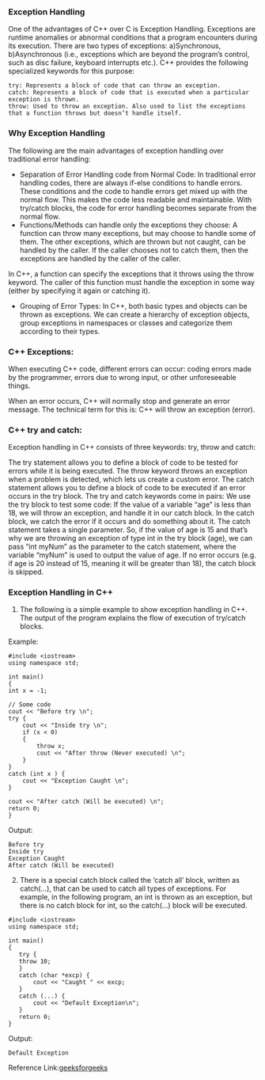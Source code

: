 ### Exception Handling 
One of the advantages of C++ over C is Exception Handling. Exceptions are runtime anomalies or abnormal conditions that a program encounters during its execution. There are two types of exceptions: 
a)Synchronous,
b)Asynchronous (i.e., exceptions which are beyond the program’s control, such as disc failure, keyboard interrupts etc.). C++ provides the following specialized keywords for this purpose:
```
try: Represents a block of code that can throw an exception.
catch: Represents a block of code that is executed when a particular exception is thrown.
throw: Used to throw an exception. Also used to list the exceptions that a function throws but doesn’t handle itself.
```
### Why Exception Handling
The following are the main advantages of exception handling over traditional error handling:
- Separation of Error Handling code from Normal Code: In traditional error handling codes, there are always if-else conditions to handle errors. 
These conditions and the code to handle errors get mixed up with the normal flow. This makes the code less readable and maintainable. With try/catch blocks, the code for error handling becomes separate from the normal flow.
- Functions/Methods can handle only the exceptions they choose: A function can throw many exceptions, but may choose to handle some of them. The other exceptions, which are thrown but not caught, can be handled by the caller. 
If the caller chooses not to catch them, then the exceptions are handled by the caller of the caller. 

In C++, a function can specify the exceptions that it throws using the throw keyword. The caller of this function must handle the exception in some way (either by specifying it again or catching it).
- Grouping of Error Types: In C++, both basic types and objects can be thrown as exceptions. We can create a hierarchy of exception objects, group exceptions in namespaces or classes and categorize them according to their types.
 

### C++ Exceptions:

When executing C++ code, different errors can occur: coding errors made by the programmer, errors due to wrong input, or other unforeseeable things.

When an error occurs, C++ will normally stop and generate an error message. The technical term for this is: C++ will throw an exception (error).

### C++ try and catch:

Exception handling in C++ consists of three keywords: try, throw and catch:

The try statement allows you to define a block of code to be tested for errors while it is being executed.
The throw keyword throws an exception when a problem is detected, which lets us create a custom error.
The catch statement allows you to define a block of code to be executed if an error occurs in the try block.
The try and catch keywords come in pairs:
We use the try block to test some code: If the value of a variable “age” is less than 18, we will throw an exception, and handle it in our catch block.
In the catch block, we catch the error if it occurs and do something about it. The catch statement takes a single parameter. 
So, if the value of age is 15 and that’s why we are throwing an exception of type int in the try block (age), we can pass “int myNum” as the parameter to the catch statement, where the variable “myNum” is used to output the value of age.
If no error occurs (e.g. if age is 20 instead of 15, meaning it will be greater than 18), the catch block is skipped.

### Exception Handling in C++
1) The following is a simple example to show exception handling in C++. The output of the program explains the flow of execution of try/catch blocks. 

Example:
```
#include <iostream>
using namespace std;

int main()
{
int x = -1;

// Some code
cout << "Before try \n";
try {
	cout << "Inside try \n";
	if (x < 0)
	{
		throw x;
		cout << "After throw (Never executed) \n";
	}
}
catch (int x ) {
	cout << "Exception Caught \n";
}

cout << "After catch (Will be executed) \n";
return 0;
}
```
Output:
```
Before try
Inside try
Exception Caught
After catch (Will be executed)
```
2) There is a special catch block called the ‘catch all’ block, written as catch(…),
 that can be used to catch all types of exceptions. For example, in the following program, an int is thrown as an exception, but there is no catch block for int, so the catch(…) block will be executed.
 ```
 #include <iostream>
using namespace std;

int main()
{
	try {
	throw 10;
	}
	catch (char *excp) {
		cout << "Caught " << excp;
	}
	catch (...) {
		cout << "Default Exception\n";
	}
	return 0;
}
```
Output:
```
Default Exception
```
Reference Link:[geeksforgeeks](https://www.geeksforgeeks.org/exception-handling-c/#)
 
